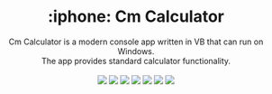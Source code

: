 <h1 align="center"> :iphone: Cm Calculator </h1>
<p align="center">
  Cm Calculator is a modern console app written in VB that can run on Windows. <br/>
  The app provides standard calculator functionality. <br/> <br/>
  <img src="https://img.shields.io/badge/Platform-Windows-00a2ed.svg" />
  <img src="https://img.shields.io/badge/Version-v2.0-brightgreen.svg" />
  <img src="https://img.shields.io/badge/App_Size-1.1_MB-orange.svg" />
  <img src="https://img.shields.io/badge/IDE-Visual_Studio-0078d7.svg" />
  <img src="https://img.shields.io/badge/Framework-.NET_4.7.2-red.svg" />
  <img src="https://img.shields.io/badge/Language-Visual_Basic-0078d7.svg" />
  <img src="https://github.com/cmcodes1/Cm-Calculator-2.0/blob/master/previewmockup.gif" />
</p>
